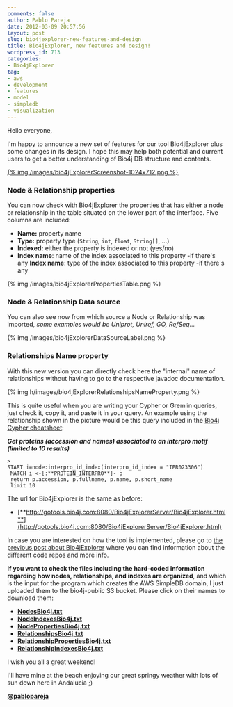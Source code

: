 ```yaml
---
comments: false
author: Pablo Pareja
date: 2012-03-09 20:57:56
layout: post
slug: bio4jexplorer-new-features-and-design
title: Bio4jExplorer, new features and design!
wordpress_id: 713
categories:
- Bio4jExplorer
tag:
- aws
- development
- features
- model
- simpledb
- visualization
---
```


Hello everyone,

I'm happy to announce a new set of features for our tool Bio4jExplorer plus some changes in its design. I hope this may help both potential and current users to get a better understanding of Bio4j DB structure and contents.

[{% img /images/bio4jExplorerScreenshot-1024x712.png %}](http://gotools.bio4j.com:8080/Bio4jExplorerServer/Bio4jExplorer.html)

### Node & Relationship properties

You can now check with Bio4jExplorer the properties that has either a node or relationship in the table situated on the lower part of the interface. Five columns are included:

- **Name:** property name
- **Type:** property type (`String`, `int`, `float`, `String[]`, ...)
- **Indexed:** either the property is indexed or not (yes/no)
- **Index name**: name of the index associated to this property -if there's any 
**Index name**: type of the index associated to this property -if there's any 

{% img /images/bio4jExplorerPropertiesTable.png %}

### Node & Relationship Data source

You can also see now from which source a Node or Relationship was imported, _some examples would be Uniprot, Uniref, GO, RefSeq..._

{% img /images/bio4jExplorerDataSourceLabel.png %}

### Relationships Name property

With this new version you can directly check here the "internal" name of relationships without having to go to the respective javadoc documentation. 

{% img h/images/bio4jExplorerRelationshipsNameProperty.png %}

This is quite useful when you are writing your Cypher or Gremlin queries, just check it, copy it, and paste it in your query.  An example using the relationship shown in the picture would be this query included in the [Bio4j Cypher cheatsheet](https://github.com/bio4j/Bio4j/wiki/Bio4j-cypher-cheat-sheet):

**_Get proteins (accession and names) associated to an interpro motif (limited to 10 results)_**

```
> 
START i=node:interpro_id_index(interpro_id_index = "IPR023306")
 MATCH i <-[:**PROTEIN_INTERPRO**]- p
 return p.accession, p.fullname, p.name, p.short_name
 limit 10
```

The url for Bio4jExplorer is the same as before:

- [**http://gotools.bio4j.com:8080/Bio4jExplorerServer/Bio4jExplorer.html**](http://gotools.bio4j.com:8080/Bio4jExplorerServer/Bio4jExplorer.html)

In case you are interested on how the tool is implemented, please go to [the previous post about Bio4jExplorer](blog//2011/10/bio4jexplorer-familiarize-yourself-with-bio4j-nodes-and-relationships) where you can find information about the different code repos and more info.

**If you want to check the files including the hard-coded information regarding how nodes, relationships, and indexes are organized**, and which is the input for the program which creates the AWS SimpleDB domain, I just uploaded them to the bio4j-public S3 bucket. Please click on their names to download them:

- [**NodesBio4j.txt**](https://s3-eu-west-1.amazonaws.com/bio4j-public/simple-db-files/NodesBio4j.txt)
- [**NodeIndexesBio4j.txt**](https://s3-eu-west-1.amazonaws.com/bio4j-public/simple-db-files/NodeIndexesBio4j.txt)
- [**NodePropertiesBio4j.txt**](https://s3-eu-west-1.amazonaws.com/bio4j-public/simple-db-files/NodePropertiesBio4j.txt)
- [**RelationshipsBio4j.txt**](https://s3-eu-west-1.amazonaws.com/bio4j-public/simple-db-files/RelationshipsBio4j.txt)
- [**RelationshipPropertiesBio4j.txt**](https://s3-eu-west-1.amazonaws.com/bio4j-public/simple-db-files/RelationshipPropertiesBio4j.txt)
- [**RelationshipIndexesBio4j.txt**](https://s3-eu-west-1.amazonaws.com/bio4j-public/simple-db-files/RelationshipIndexesBio4j.txt)


I wish you all a great weekend!

I'll have mine at the beach enjoying our great springy weather with lots of sun down here in Andalucia ;)

[**@pablopareja**](http://www.twitter.com/pablopareja)
